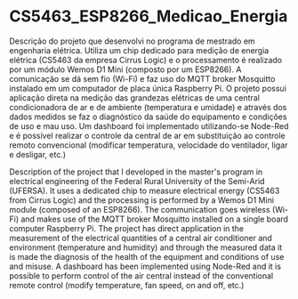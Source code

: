 # CS5463_ESP8266_Medicao_Energia
Descrição do projeto que desenvolvi no programa de mestrado em engenharia elétrica. Utiliza um chip dedicado para medição de energia elétrica (CS5463 da empresa Cirrus Logic) e o processamento é realizado por um módulo Wemos D1 Mini (composto por um ESP8266). A comunicação se dá sem fio (Wi-Fi) e faz uso do MQTT broker Mosquitto instalado em um computador de placa única Raspberry Pi. O projeto possui aplicação direta na medição das grandezas elétricas de uma central condicionadora de ar e de ambiente (temperatura e umidade) e através dos dados medidos se faz o diagnóstico da saúde do equipamento e condições de uso e mau uso. Um dashboard foi implementado utilizando-se Node-Red e é possível realizar o controle da central de ar em substituição ao controle remoto convencional (modificar temperatura, velocidade do ventilador, ligar e desligar, etc.) 


Description of the project that I developed in the master's program in electrical engineering of the Federal Rural University of the Semi-Arid (UFERSA). It uses a dedicated chip to measure electrical energy (CS5463 from Cirrus Logic) and the processing is performed by a Wemos D1 Mini module (composed of an ESP8266). The communication goes wireless (Wi-Fi) and makes use of the MQTT broker Mosquitto installed on a single board computer Raspberry Pi. The project has direct application in the measurement of the electrical quantities of a central air conditioner and environment (temperature and humidity) and through the measured data it is made the diagnosis of the health of the equipment and conditions of use and misuse. A dashboard has been implemented using Node-Red and it is possible to perform control of the air central instead of the conventional remote control (modify temperature, fan speed, on and off, etc.)
